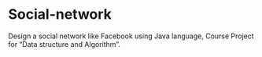 # Social-network
Design a social network like Facebook using Java language, Course Project for “Data structure and Algorithm”.
